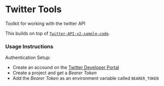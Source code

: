 # Twitter Tools
Toolkit for working with the twitter API

This builds on top of [`Twitter-API-v2-sample-code`](https://github.com/twitterdev/Twitter-API-v2-sample-code).

### Usage Instructions
Authentication Setup:
* Create an accound on the [Twitter Developer Portal](https://developer.twitter.com/en/portal/dashboard)
* Create a project and get a *Bearer Token*
* Add the *Bearer Token* as an environment variable called `BEARER_TOKEN`
